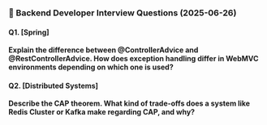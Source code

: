 ### **🧠 Backend Developer Interview Questions (2025-06-26)**

  

#### **Q1. [Spring]**

  

**Explain the difference between @ControllerAdvice and @RestControllerAdvice. How does exception handling differ in WebMVC environments depending on which one is used?**

  

#### **Q2. [Distributed Systems]**

  

**Describe the CAP theorem. What kind of trade-offs does a system like Redis Cluster or Kafka make regarding CAP, and why?**